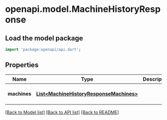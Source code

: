# openapi.model.MachineHistoryResponse

## Load the model package
```dart
import 'package:openapi/api.dart';
```

## Properties
Name | Type | Description | Notes
------------ | ------------- | ------------- | -------------
**machines** | [**List&lt;MachineHistoryResponseMachines&gt;**](MachineHistoryResponseMachines.md) |  | [optional] [default to []]

[[Back to Model list]](../README.md#documentation-for-models) [[Back to API list]](../README.md#documentation-for-api-endpoints) [[Back to README]](../README.md)



